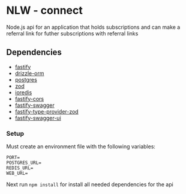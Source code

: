 # NLW - connect

Node.js api for an application that holds subscriptions and can make a
referral link for futher subscriptions with referral links

## Dependencies

- [fastify](https://www.fastify.io/)
- [drizzle-orm](https://orm.drizzle.team/)
- [postgres](https://www.postgresql.org/)
- [zod](https://github.com/colinhacks/zod)
- [ioredis](https://github.com/luin/ioredis)
- [fastify-cors](https://github.com/fastify/fastify-cors)
- [fastify-swagger](https://github.com/fastify/fastify-swagger)
- [fastify-type-provider-zod](https://github.com/fastify/fastify-type-provider-zod)
- [fastify-swagger-ui](https://github.com/fastify/fastify-swagger-ui)

### Setup

Must create an environment file with the following variables:

```NODE_ENV=
PORT=
POSTGRES_URL=
REDIS_URL=
WEB_URL=
```

Next run `npm install` for install all needed dependencies for the api
